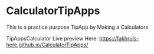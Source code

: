 # CalculatorTipApps
This is a practice purpose TipApp by Making a Calculators



TipAppsCalculator Live preview Here: https://fakhruls-here.github.io/CalculatorTipApps/

